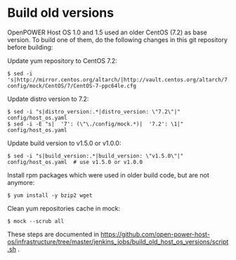 # Build old versions

OpenPOWER Host OS 1.0 and 1.5 used an older CentOS (7.2) as base version.
To build one of them, do the following changes in this git repository
before building:

Update yum repository to CentOS 7.2:

```
$ sed -i 's|http://mirror.centos.org/altarch/|http://vault.centos.org/altarch/7.2.1511/|' config/mock/CentOS/7/CentOS-7-ppc64le.cfg
```

Update distro version to 7.2:

```
$ sed -i "s|distro_version:.*|distro_version: \"7.2\"|" config/host_os.yaml
$ sed -i -E "s|  '7': (\"\./config/mock.*)|  '7.2': \1|" config/host_os.yaml

```

Update build version to v1.5.0 or v1.0.0:

```
$ sed -i "s|build_version:.*|build_version: \"v1.5.0\"|" config/host_os.yaml  # use v1.5.0 or v1.0.0
```

Install rpm packages which were used in older build code, but are not anymore:

```
$ yum install -y bzip2 wget
```

Clean yum repositories cache in mock:

```
$ mock --scrub all
```

These steps are documented in
https://github.com/open-power-host-os/infrastructure/tree/master/jenkins_jobs/build_old_host_os_versions/script.sh .

